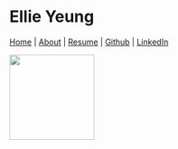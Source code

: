 # Ellie Yeung

[Home] | [About](about.md) | [Resume](Ellie_Yeung_Resume.pdf) | [Github] | [LinkedIn]

<img src="https://github.com/yelleagle/yelleagle.github.io/raw/master/WI16_EweekPhotos_Edited_SMA-51.jpg" width="150">

   [home]: <https://ellieyeung.me>
   [github]: <https://github.com/yelleagle/>
   [linkedin]: <https://www.linkedin.com/in/ellieyeung>

